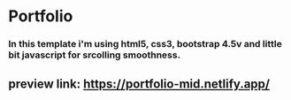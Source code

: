 # Portfolio 
### In this template i'm using html5, css3, bootstrap 4.5v and little bit javascript for srcolling smoothness.
## preview link: https://portfolio-mid.netlify.app/

